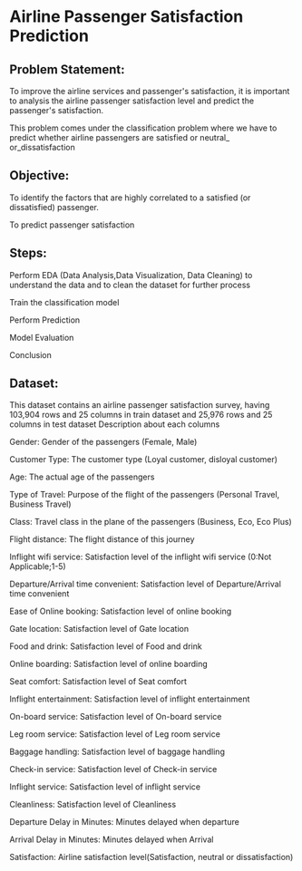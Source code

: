 # Airline Passenger Satisfaction Prediction

## Problem Statement:

To improve the airline services and passenger's satisfaction, it is important to analysis the airline passenger satisfaction level and predict the passenger's satisfaction.

This problem comes under the classification problem where we have to predict whether airline passengers are satisfied or neutral_ or_dissatisfaction

## Objective:

To identify the factors that are highly correlated to a satisfied (or dissatisfied) passenger.

To predict passenger satisfaction

## Steps:

Perform EDA (Data Analysis,Data Visualization, Data Cleaning) to understand the data and to clean the dataset for further process

Train the classification model

Perform Prediction

Model Evaluation

Conclusion

## Dataset:

This dataset contains an airline passenger satisfaction survey, having 103,904 rows and 25 columns in train dataset and 25,976 rows and 25 columns in test dataset Description about each columns

Gender: Gender of the passengers (Female, Male)

Customer Type: The customer type (Loyal customer, disloyal customer)

Age: The actual age of the passengers

Type of Travel: Purpose of the flight of the passengers (Personal Travel, Business Travel)

Class: Travel class in the plane of the passengers (Business, Eco, Eco Plus)

Flight distance: The flight distance of this journey

Inflight wifi service: Satisfaction level of the inflight wifi service (0:Not Applicable;1-5)

Departure/Arrival time convenient: Satisfaction level of Departure/Arrival time convenient

Ease of Online booking: Satisfaction level of online booking

Gate location: Satisfaction level of Gate location

Food and drink: Satisfaction level of Food and drink

Online boarding: Satisfaction level of online boarding

Seat comfort: Satisfaction level of Seat comfort

Inflight entertainment: Satisfaction level of inflight entertainment

On-board service: Satisfaction level of On-board service

Leg room service: Satisfaction level of Leg room service

Baggage handling: Satisfaction level of baggage handling

Check-in service: Satisfaction level of Check-in service

Inflight service: Satisfaction level of inflight service

Cleanliness: Satisfaction level of Cleanliness

Departure Delay in Minutes: Minutes delayed when departure

Arrival Delay in Minutes: Minutes delayed when Arrival

Satisfaction: Airline satisfaction level(Satisfaction, neutral or dissatisfaction)
